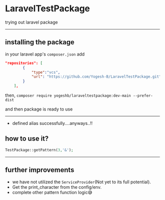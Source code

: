 # LaravelTestPackage
trying out laravel package

_____

## installing the package
in your laravel app's `composer.json` add
```json
"repositories": [
        {
            "type":"vcs",
            "url": "https://github.com/Yogesh-B/LaravelTestPackage.git"
        }
    ],
```
then,
`composer require yogeshb/laraveltestpackage:dev-main --prefer-dist`

and then package is ready to use

____
- defined alias successfully....anyways..!!
## how to use it?
```php
TestPackage::getPattern(3,'&');
```
____
## further improvements
- we have not utilized the `ServiceProvider`(Not yet to its full potential). 
- Get the print_character from the config/env.
- complete other pattern function logic😅


